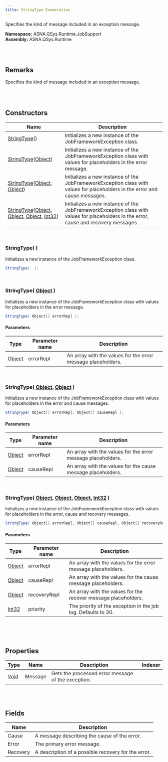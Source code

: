 ```yaml
---
title: StringType Enumeration
---
```


Specifies the kind of message included in an exception message.

**Namespace:** ASNA.QSys.Runtime.JobSupport <br/>
**Assembly:** ASNA.QSys.Runtime

<br>
<br>

## Remarks

Specifies the kind of message included in an exception message.

[//]: # ($$TODO: Complete the Remarks section.)

<br>
<br>

## Constructors

| Name |  Description 
| --- | --- 
| [StringType](#stringtype)() | Initializes a new instance of the JobFrameworkException class. 
| [StringType](#stringtypeobject-)([Object](https://docs.microsoft.com/en-us/dotnet/api/system.object)) | Initializes a new instance of the JobFrameworkException class with values for placeholders in the error message. 
| [StringType](#stringtypeobject-object-)([Object](https://docs.microsoft.com/en-us/dotnet/api/system.object), [Object](https://docs.microsoft.com/en-us/dotnet/api/system.object)) | Initializes a new instance of the JobFrameworkException class with values for placeholders in the error and cause messages. 
| [StringType](#stringtypeobject-object-object-int32)([Object](https://docs.microsoft.com/en-us/dotnet/api/system.object), [Object](https://docs.microsoft.com/en-us/dotnet/api/system.object), [Object](https://docs.microsoft.com/en-us/dotnet/api/system.object), [Int32](https://docs.microsoft.com/en-us/dotnet/api/system.int32)) | Initializes a new instance of the JobFrameworkException class with values for placeholders in the error, cause and recovery messages. 

<br>

### StringType(  )

Initializes a new instance of the JobFrameworkException class.

```cs
StringType(  );
```


<br>

### StringType( [Object](https://docs.microsoft.com/en-us/dotnet/api/system.object) )

Initializes a new instance of the JobFrameworkException class with values for placeholders in the error message.

```cs
StringType( Object[] errorRepl );
```

#### Parameters

| Type | Parameter name | Description
| --- | --- | ---
| [Object](https://docs.microsoft.com/en-us/dotnet/api/system.object) | errorRepl | An array with the values for the error message placeholders. 

<br>

### StringType( [Object](https://docs.microsoft.com/en-us/dotnet/api/system.object), [Object](https://docs.microsoft.com/en-us/dotnet/api/system.object) )

Initializes a new instance of the JobFrameworkException class with values for placeholders in the error and cause messages.

```cs
StringType( Object[] errorRepl, Object[] causeRepl );
```

#### Parameters

| Type | Parameter name | Description
| --- | --- | ---
| [Object](https://docs.microsoft.com/en-us/dotnet/api/system.object) | errorRepl | An array with the values for the error message placeholders. 
| [Object](https://docs.microsoft.com/en-us/dotnet/api/system.object) | causeRepl | An array with the values for the cause message placeholders. 

<br>

### StringType( [Object](https://docs.microsoft.com/en-us/dotnet/api/system.object), [Object](https://docs.microsoft.com/en-us/dotnet/api/system.object), [Object](https://docs.microsoft.com/en-us/dotnet/api/system.object), [Int32](https://docs.microsoft.com/en-us/dotnet/api/system.int32) )

Initializes a new instance of the JobFrameworkException class with values for placeholders in the error, cause and recovery messages.

```cs
StringType( Object[] errorRepl, Object[] causeRepl, Object[] recoveryRepl, Int32 priority );
```

#### Parameters

| Type | Parameter name | Description
| --- | --- | ---
| [Object](https://docs.microsoft.com/en-us/dotnet/api/system.object) | errorRepl | An array with the values for the error message placeholders. 
| [Object](https://docs.microsoft.com/en-us/dotnet/api/system.object) | causeRepl | An array with the values for the cause message placeholders. 
| [Object](https://docs.microsoft.com/en-us/dotnet/api/system.object) | recoveryRepl | An array with the values for the recover message placeholders. 
| [Int32](https://docs.microsoft.com/en-us/dotnet/api/system.int32) | priority | The priority of the exception in the job log. Defaults to 30. 

<br>


<br>
<br>

## Properties

| Type | Name | Description | Indexer
| --- | --- | --- | --- 
| [Void](https://docs.microsoft.com/en-us/dotnet/api/system.void) | Message | Gets the processed error message of the exception. | 

<br>
<br>

## Fields

| Name | Description
| --- | --- 
| Cause | A message describing the cause of the error.
| Error | The primary error message.
| Recovery | A description of a possible recovery for the error.

<br>
<br>

